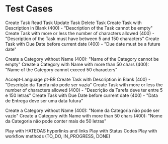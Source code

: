 # Test Cases

Create Task
Read Task
Update Task
Delete Task
Create Task with Description in Blank (400) - "Description of the Task cannot be empty"
Create Task with more or less the number of characters allowed (400) - "Description of the Task must have between 5 and 150 characters"
Create Task with Due Date before current date (400) - "Due date must be a future date"

Create a Category without Name (400): "Name of the Category cannot be empty"
Create a Category with Name with more than 50 chars (400): "Name of the Category cannot exceed 50 characters"

Accept-Language pt-BR
Create Task with Description in Blank (400) - "Descrição da Tarefa não pode ser vazia"
Create Task with more or less the number of characters allowed (400) - "Descrição da Tarefa deve ter entre 5 e 150 letras"
Create Task with Due Date before current date (400) - "Data de Entrega deve ser uma data futura"

Create a Category without Name (400): "Nome da Categoria não pode ser vazio"
Create a Category with Name with more than 50 chars (400): "Nome da Categoria não pode conter mais de 50 letras"

Play with HATEOAS hyperlinks and links
Play with Status Codes
Play with workflow methods (TO_DO, IN_PROGRESS, DONE)